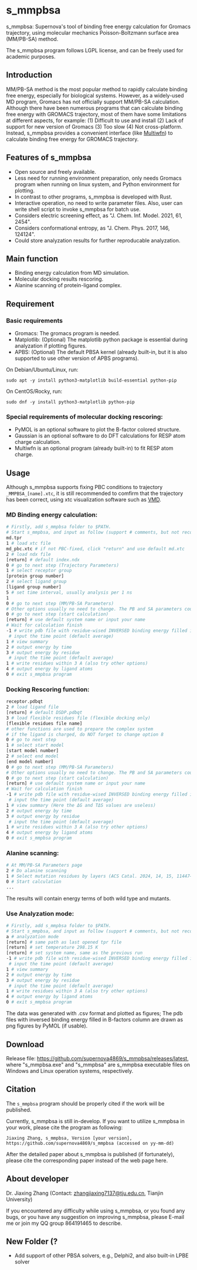 # s_mmpbsa
s_mmpbsa: Supernova's tool of binding free energy calculation for Gromacs trajectory, using molecular mechanics Poisson-Boltzmann surface area (MM/PB-SA) method.

The s_mmpbsa program follows LGPL license, and can be freely used for academic purposes.

## Introduction
MM/PB-SA method is the most popular method to rapidly calculate binding free energy, especially for biological systems. However, as a widely-used MD program, Gromacs has not officially support MM/PB-SA calculation. Although there have been numerous programs that can calculate binding free energy with GROMACS trajectory, most of them have some limitations at different aspects, for example: (1) Difficult to use and install (2) Lack of support for new version of Gromacs (3) Too slow (4) Not cross-platform. Instead, s_mmpbsa provides a convenient interface (like [Multiwfn](http://sobereva.com/multiwfn/)) to calculate binding free energy for GROMACS trajectory. 

## Features of s_mmpbsa
- Open source and freely available.
- Less need for running environment preparation, only needs Gromacs program when running on linux system, and Python environment for plotting.
- In contrast to other programs, s_mmpbsa is developed with Rust.
- Interactive operation, no need to write parameter files. Also, user can write shell script to invoke s_mmpbsa for batch use.
- Considers electric screening effect, as "J. Chem. Inf. Model. 2021, 61, 2454".
- Considers conformational entropy, as "J. Chem. Phys. 2017, 146, 124124".
- Could store analyzation results for further reproducable analyzation.

## Main function
- Binding energy calculation from MD simulation.
- Molecular docking results rescoring.
- Alanine scanning of protein-ligand complex.

## Requirement

### Basic requirements
- Gromacs: The gromacs program is needed.
- Matplotlib: (Optional) The matplotlib python package is essential during analyzation if plotting figures.
- APBS: (Optional) The default PBSA kernel (already built-in, but it is also supported to use other version of APBS programs).

On Debian/Ubuntu/Linux, run:
```
sudo apt -y install python3-matplotlib build-essential python-pip
```
On CentOS/Rocky, run:
```
sudo dnf -y install python3-matplotlib python-pip
```

### Special requirements of molecular docking rescoring:
- PyMOL is an optional software to plot the B-factor colored structure.
- Gaussian is an optional software to do DFT calculations for RESP atom charge calculation.
- Multiwfn is an optional program (already built-in) to fit RESP atom charge.

## Usage
Although s_mmpbsa supports fixing PBC conditions to trajectory `_MMPBSA_[name].xtc`, it is still recommended to comfirm that the trajectory has been correct, using xtc visualization software such as [VMD](http://www.ks.uiuc.edu/Research/vmd/).

### MD Binding energy calculation:
``` bash
# Firstly, add s_mmpbsa folder to $PATH.
# Start s_mmpbsa, and input as follow (support # comments, but not recommended and usually no need to input with comments)
md.tpr
1 # load xtc file
md_pbc.xtc # if not PBC-fixed, click "return" and use default md.xtc
2 # load ndx file
[return] # default index.ndx
0 # go to next step (Trajectory Parameters)
1 # select receptor group
[protein group number]
2 # select ligand group
[ligand group number]
5 # set time interval, usually analysis per 1 ns
1
0 # go to next step (MM/PB-SA Parameters)
# Other options usually no need to change. The PB and SA parameters could be modified by 8 and 9
0 # go to next step (start calculation)
[return] # use default system name or input your name
# Wait for calculation finish
-1 # write pdb file with residue-wised INVERSED binding energy filled in B-factor column
 # input the time point (default average)
1 # view summary
2 # output energy by time
3 # output energy by residue
 # input the time point (default average)
1 # write residues within 3 A (also try other options)
4 # output energy by ligand atoms
0 # exit s_mmpbsa program
```

### Docking Rescoring function:
``` bash
receptor.pdbqt
2 # load ligand file
[return] # default DSDP.pdbqt
3 # load flexible residues file (flexible docking only)
[flexible residues file name]
# other functions are used to prepare the complex system
# if the ligand is charged, do NOT forget to change option 8
0 # go to next step
1 # select start model
[start model number]
2 # select end model
[end model number]
0 # go to next step (MM/PB-SA Parameters)
# Other options usually no need to change. The PB and SA parameters could be modified by 8 and 9
0 # go to next step (start calculation)
[return] # use default system name or input your name
# Wait for calculation finish
-1 # write pdb file with residue-wised INVERSED binding energy filled in B-factor column
 # input the time point (default average)
1 # view summary (Here the ΔG and TΔS values are useless)
2 # output energy by time
3 # output energy by residue
 # input the time point (default average)
1 # write residues within 3 A (also try other options)
4 # output energy by ligand atoms
0 # exit s_mmpbsa program
```

### Alanine scanning:
```bash
# At MM/PB-SA Parameters page
2 # Do alanine scanning
1 # Select mutation residues by layers (ACS Catal. 2024, 14, 15, 11447–11456)
0 # Start calculation
...
```
The results will contain energy terms of both wild type and mutants.

### Use Analyzation mode:
```bash
# Firstly, add s_mmpbsa folder to $PATH.
# Start s_mmpbsa, and input as follow (support # comments, but not recommended and usually no need to input with comments)
a # analyzation mode
[return] # same path as last opened tpr file
[return] # set temperature 298.15 K
[return] # set system name, same as the previous run
-1 # write pdb file with residue-wised INVERSED binding energy filled in B-factor column
 # input the time point (default average)
1 # view summary
2 # output energy by time
3 # output energy by residue
 # input the time point (default average)
1 # write residues within 3 A (also try other options)
4 # output energy by ligand atoms
0 # exit s_mmpbsa program
```

The data was generated with .csv format and plotted as figures; The pdb files with inversed binding energy filled in B-factors column are drawn as png figures by PyMOL (if usable).

## Download
Release file: https://github.com/supernova4869/s_mmpbsa/releases/latest, where "s_mmpbsa.exe" and "s_mmpbsa" are s_mmpbsa executable files on Windows and Linux operation systems, respectively.

## Citation
The `s_mmpbsa` program should be properly cited if the work will be published. 

Currently, s_mmpbsa is still in-develop. If you want to utilize s_mmpbsa in your work, please cite the program as following:

```
Jiaxing Zhang, s_mmpbsa, Version [your version], https://github.com/supernova4869/s_mmpbsa (accessed on yy-mm-dd)
```

After the detailed paper about s_mmpbsa is published (if fortunately), please cite the corresponding paper instead of the web page here.

## About developer
Dr. Jiaxing Zhang (Contact: zhangjiaxing7137@tju.edu.cn, Tianjin University)

If you encountered any difficulty while using s_mmpbsa, or you found any bugs, or you have any suggestion on improving s_mmpbsa, please E-mail me or join my QQ group 864191465 to describe.

## New Folder (?
- Add support of other PBSA solvers, e.g., Delphi2, and also built-in LPBE solver
